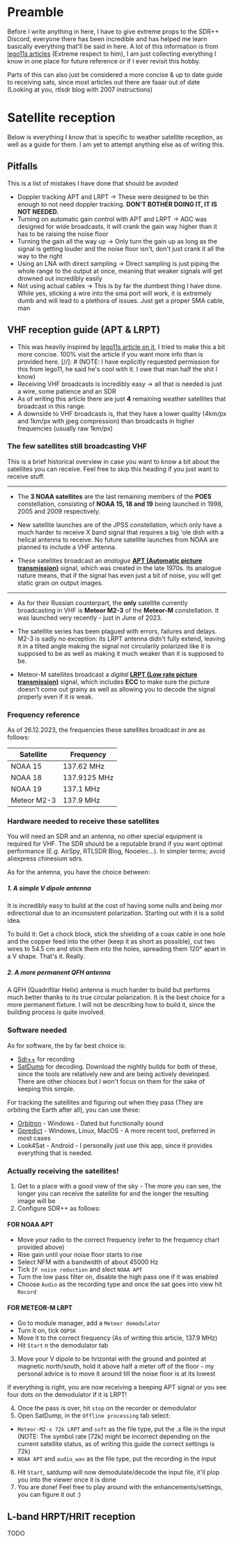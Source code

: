# Preamble

Before I write anything in here, I have to give extreme props to the SDR++ Discord, everyone there has been incredible and has helped me learn basically everything that'll be said in here. A lot of this information is from [lego11s articles](https://a-centauri.com/articoli/) (Extreme respect to him), I am just collecting everything I know in one place for future reference or if I ever revisit this hobby.

Parts of this can also just be considered a more concise & up to date guide to receiving sats, since most articles out there are faaar out of date (Looking at you, rtlsdr blog with 2007 instructions)


# Satellite reception

Below is everything I know that is specific to weather satellite reception, as well as a guide for them. I am yet to attempt anything else as of writing this.

## Pitfalls
This is a list of mistakes I have done that should be avoided

- Doppler tracking APT and LRPT -> These were designed to be thin enough to not need doppler tracking. **DON'T BOTHER DOING IT, IT IS NOT NEEDED.**
- Turning on automatic gain control with APT and LRPT -> AGC was designed for wide broadcasts, it will crank the gain way higher than it has to be raising the noise floor
- Turning the gain all the way up -> Only turn the gain up as long as the signal is getting louder and the noise floor isn't, don't just crank it all the way to the right
- Using an LNA with direct sampling -> Direct sampling is just piping the whole range to the output at once, meaning that weaker signals will get drowned out incredibly easily
- Not using actual cables -> This is by far the dumbest thing I have done. While yes, sticking a wire into the sma port will work, it is extremely dumb and will lead to a plethora of issues. Just get a proper SMA cable, man

## VHF reception guide (APT & LRPT)

- This was heavily inspired by [lego11s article on it](https://a-centauri.com/articoli/noaa-poes-satellites-reception), I tried to make this a bit more concise. 100% visit the article if you want more info than is provided here.
[//]: # (NOTE: I have explicitly requested permission for this from lego11, he said he's cool with it. I owe that man half the shit I know)
- Receiving VHF broadcasts is incredibly easy -> all that is needed is just a wire, some patience and an SDR 
- As of writing this article there are just **4** remaining weather satellites that broadcast in this range.
- A downside to VHF broadcasts is, that they have a lower quality (4km/px and 1km/px with jpeg compression) than broadcasts in higher frequencies (usually raw 1km/px)



### The few satellites still broadcasting VHF

This is a brief historical overview in case you want to know a bit about the satellites you can receive. Feel free to skip this heading if you just want to receive stuff.

---

- The **3 NOAA satellites** are the last remaining members of the **POES** constellation, consisting of **NOAA 15, 18 and 19** being launched in 1998, 2005 and 2009 respectively. 
- New satellite launches are of the JPSS constellation, which only have a much harder to receive X band signal that requires a big 'ole dish with a helical antenna to receive. No future satellite launches from NOAA are planned to include a VHF antenna.

- These satellites broadcast an *analogue*  **[APT (Automatic picture transmission)](https://www.sigidwiki.com/wiki/Automatic_Picture_Transmission_(APT))** signal, which was created in the late 1970s. Its analogue nature means, that if the signal has even just a bit of noise, you will get static grain on output images.

---

- As for their Russian counterpart, the **only** satellite currently broadcasting in VHF is **Meteor M2-3** of the **Meteor-M** constellation. It was launched very recently - just in June of 2023. 
- The satellite series has been plagued with errors, failures and delays. M2-3 is sadly no exception: its LRPT antenna didn't fully extend, leaving it in a tilted angle making the signal not circularily polarized like it is supposed to be as well as making it much weaker than it is supposed to be.

- Meteor-M satellites broadcast a *digital* **[LRPT (Low rate picture transmission)](https://www.sigidwiki.com/wiki/Low_Rate_Picture_Transmission_(LRPT))** signal, which includes **ECC** to make sure the picture doesn't come out grainy as well as allowing you to decode the signal properly even if it is weak.



### Frequency reference

As of 26.12.2023, the frequencies these satellites broadcast in are as follows:

|Satellite|Frequency|
|---|---|
|NOAA 15|137.62 MHz|
|NOAA 18|137.9125 MHz|
|NOAA 19|137.1 MHz|
|Meteor M2-3|137.9 MHz|



### Hardware needed to receive these satellites

You will need an SDR and an antenna, no other special equipment is required for VHF.
The SDR should be a reputable brand if you want optimal performance (E.g. AirSpy, RTLSDR Blog, Nooelec...). In simpler terms; avoid aliexpress chinesium sdrs.

As for the antenna, you have the choice between:

##### 1. A simple V dipole antenna
It is incredibly easy to build at the cost of having some nulls and being mor edirectional due to an inconsistent polarization. Starting out with it is a solid idea.

To build it: Get a chock block, stick the shielding of a coax cable in one hole and the copper feed into the other (keep it as short as possible), cut two wires to 54.5 cm and stick them into the holes, spreading them 120° apart in a V shape. That's it. Really.

##### 2. A more permanent QFH antenna
A QFH (Quadrifilar Helix) antenna is much harder to build but performs much better thanks to its true circular polarization. It is the best choice for a more permanent fixture.
I will not be describing how to build it, since the building process is quite involved.


### Software needed

As for software, the by far best choice is:
- [Sdr++](https://github.com/AlexandreRouma/SDRPlusPlus/releases) for recording
- [SatDump](https://github.com/SatDump/SatDump/releases) for decoding. 
Download the nightly builds for both of these, since the tools are relatively new and are being actively developed. There are other chioces but I won't focus on them for the sake of keeping this simple.

For tracking the satellites and figuring out when they pass (They are orbiting the Earth after all), you can use these:

- [Orbitron](http://www.stoff.pl/) - Windows - Dated but functionally sound
- [Gpredict](https://oz9aec.dk/gpredict/) - Windows, Linux, MacOS - A more recent tool, preferred in most cases
- Look4Sat - Android - I personally just use this app, since it provides everything that is needed.


### Actually receiving the satellites!

1. Get to a place with a good view of the sky - The more you can see, the longer you can receive the satellite for and the longer the resulting image will be
2. Configure SDR++ as follows:

#### FOR NOAA APT
- Move your radio to the correct frequency (refer to the frequency chart provided above)
- Rise gain until your noise floor starts to rise
- Select NFM with a bandwidth of about 45000 Hz
- Tick `IF noise reduction` and slect `NOAA APT`
- Turn the low pass filter on, disable the high pass one if it was enabled
- Choose `Audio` as the recording type and once the sat goes into view hit `Record`

#### FOR METEOR-M LRPT
- Go to module manager, add a `Meteor demodulator`
- Turn it on, tick `OQPSK`
- Move it to the correct frequency (As of writing this article, 137.9 MHz)
- Hit `Start` n the demodulator tab

3. Move your V dipole to be hrizontal with the ground and pointed at magnetic north/south, hold it above half a meter off of the floor - my personal advice is to move it around till the noise floor is at its lowest

If everything is right, you are now receiving a beeping APT signal or you see four dots on the demodulator if it is LRPT! 

4. Once the pass is over, hit `stop` on the recorder or demodulator
5. Open SatDump, in the `Offline processing` tab select:
- `Meteor-M2-x 72k LRPT` and `soft` as the file type, put the .s file in the input (NOTE: The symbol rate [72k] might be incorrect depending on the current satellite status, as of writing this guide the correct settings is 72k)
- `NOAA APT` and `audio_wav` as the file type, put the recording in the input

6. Hit `Start`, satdump will now demodulate/decode the input file, it'll plop you into the viewer once it is done
7. You are done! Feel free to play around with the enhancements/settings, you can figure it out :)


## L-band HRPT/HRIT reception

TODO
